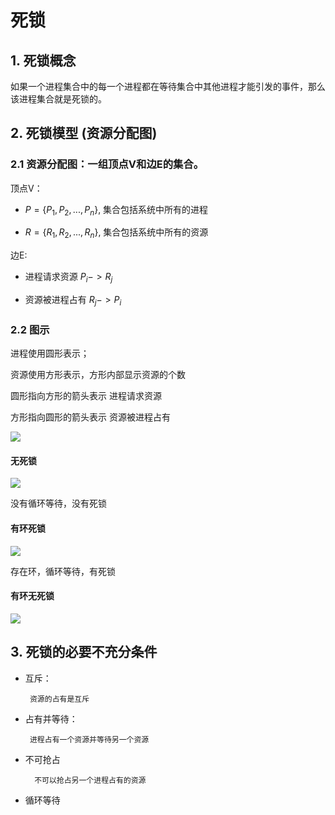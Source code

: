 # 死锁

## 1. 死锁概念

如果一个进程集合中的每一个进程都在等待集合中其他进程才能引发的事件，那么该进程集合就是死锁的。


## 2. 死锁模型 (资源分配图)

### 2.1 资源分配图：一组顶点V和边E的集合。

顶点V：

- $P=\{P_1,P_2,...,P_n\}$, 集合包括系统中所有的进程

- $R=\{R_1,R_2,...,R_n\}$, 集合包括系统中所有的资源

边E:

- 进程请求资源       $P_i  -> R_j$

- 资源被进程占有     $R_j -> P_i$ 


### 2.2 图示

进程使用圆形表示；

资源使用方形表示，方形内部显示资源的个数

圆形指向方形的箭头表示 进程请求资源

方形指向圆形的箭头表示 资源被进程占有

![](https://pic.existorlive.cn/%E6%88%AA%E5%B1%8F2020-10-08%20%E4%B8%8A%E5%8D%882.47.49.png)

#### 无死锁

![](https://pic.existorlive.cn/%E6%88%AA%E5%B1%8F2020-10-08%20%E4%B8%8A%E5%8D%882.52.48.png)

没有循环等待，没有死锁

#### 有环死锁

![](https://pic.existorlive.cn/%E6%88%AA%E5%B1%8F2020-10-08%20%E4%B8%8A%E5%8D%882.57.00.png)

存在环，循环等待，有死锁

#### 有环无死锁

![](https://pic.existorlive.cn/%E6%88%AA%E5%B1%8F2020-10-08%20%E4%B8%8A%E5%8D%883.04.10.png)




## 3. 死锁的必要不充分条件

- 互斥： 
  
       资源的占有是互斥

- 占有并等待： 
        
       进程占有一个资源并等待另一个资源

- 不可抢占

        不可以抢占另一个进程占有的资源

- 循环等待

         

         
